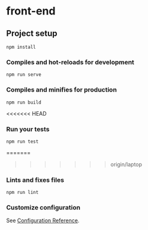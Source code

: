 # front-end

## Project setup
```
npm install
```

### Compiles and hot-reloads for development
```
npm run serve
```

### Compiles and minifies for production
```
npm run build
```

<<<<<<< HEAD
### Run your tests
```
npm run test
```

=======
>>>>>>> origin/laptop
### Lints and fixes files
```
npm run lint
```

### Customize configuration
See [Configuration Reference](https://cli.vuejs.org/config/).
